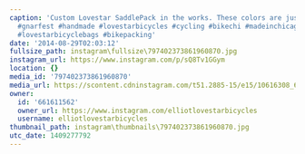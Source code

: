 ```yaml
---
caption: 'Custom Lovestar SaddlePack in the works. These colors are just so good.
  #gnarfest #handmade #lovestarbicycles #cycling #bikechi #madeinchicago #bikebag
  #lovestarbicyclebags #bikepacking'
date: '2014-08-29T02:03:12'
fullsize_path: instagram\fullsize\797402373861960870.jpg
instagram_url: https://www.instagram.com/p/sQ8Tv1GGym
location: {}
media_id: '797402373861960870'
media_url: https://scontent.cdninstagram.com/t51.2885-15/e15/10616308_690987704325674_582922178_n.jpg?ig_cache_key=Nzk3NDAyMzczODYxOTYwODcw.2
owner:
  id: '661611562'
  owner_url: https://www.instagram.com/elliotlovestarbicycles
  username: elliotlovestarbicycles
thumbnail_path: instagram\thumbnails\797402373861960870.jpg
utc_date: 1409277792
---
```

